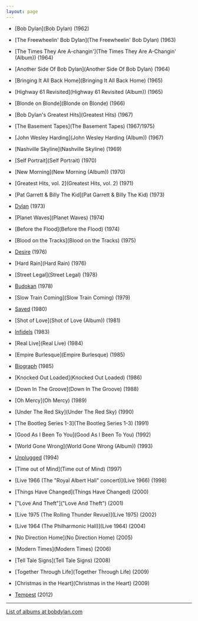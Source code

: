 ```yaml
---
layout: page
---
```


-   [Bob Dylan](Bob Dylan) (1962)
-   [The Freewheelin' Bob Dylan](The Freewheelin' Bob Dylan)
    (1963)
-   [The Times They Are
    A-changin'](The Times They Are A-Changin' (Album)) (1964)
-   [Another Side Of Bob Dylan](Another Side Of Bob Dylan)
    (1964)
-   [Bringing It All Back Home](Bringing It All Back Home)
    (1965)
-   [Highway 61 Revisited](Highway 61 Revisited (Album))
    (1965)
-   [Blonde on Blonde](Blonde on Blonde) (1966)
-   [Bob Dylan's Greatest Hits](Greatest Hits) (1967)
-   [The Basement Tapes](The Basement Tapes) (1967/1975)
-   [John Wesley Harding](John Wesley Harding (Album)) (1967)
-   [Nashville Skyline](Nashville Skyline) (1969)
-   [Self Portrait](Self Portrait) (1970)
-   [New Morning](New Morning (Album)) (1970)
-   [Greatest Hits, vol. 2](Greatest Hits, vol. 2) (1971)
-   [Pat Garrett & Billy The
    Kid](Pat Garrett & Billy The Kid) (1973)
-   [Dylan](Dylan) (1973)
-   [Planet Waves](Planet Waves) (1974)
-   [Before the Flood](Before the Flood) (1974)
-   [Blood on the Tracks](Blood on the Tracks) (1975)
-   [Desire](Desire) (1976)
-   [Hard Rain](Hard Rain) (1976)
-   [Street Legal](Street Legal) (1978)
-   [Budokan](Budokan) (1978)
-   [Slow Train Coming](Slow Train Coming) (1979)
-   [Saved](Saved (Album)) (1980)
-   [Shot of Love](Shot of Love (Album)) (1981)
-   [Infidels](Infidels) (1983)
-   [Real Live](Real Live) (1984)
-   [Empire Burlesque](Empire Burlesque) (1985)
-   [Biograph](Biograph) (1985)
-   [Knocked Out Loaded](Knocked Out Loaded) (1986)
-   [Down In The Groove](Down In The Groove) (1988)
-   [Oh Mercy](Oh Mercy) (1989)
-   [Under The Red Sky](Under The Red Sky) (1990)
-   [The Bootleg Series 1-3](The Bootleg Series 1-3) (1991)
-   [Good As I Been To You](Good As I Been To You) (1992)
-   [World Gone Wrong](World Gone Wrong (Album)) (1993)
-   [Unplugged](Unplugged) (1994)

-   [Time out of Mind](Time out of Mind) (1997)
-   [Live 1966 (The "Royal Albert Hall" concert)](Live 1966)
    (1998)
-   [Things Have Changed](Things Have Changed) (2000)
-   ["Love And Theft"]("Love And Theft") (2001)
-   [Live 1975 (The Rolling Thunder Revue)](Live 1975) (2002)
-   [Live 1964 (The Philharmonic Hall)](Live 1964) (2004)
-   [No Direction Home](No Direction Home) (2005)
-   [Modern Times](Modern Times) (2006)
-   [Tell Tale Signs](Tell Tale Signs) (2008)
-   [Together Through Life](Together Through Life) (2009)
-   [Christmas in the Heart](Christmas in the Heart) (2009)
-   [Tempest](Tempest (Album)) (2012)

* * * * *

[List of albums at bobdylan.com](http://www.bobdylan.com/albums/)
